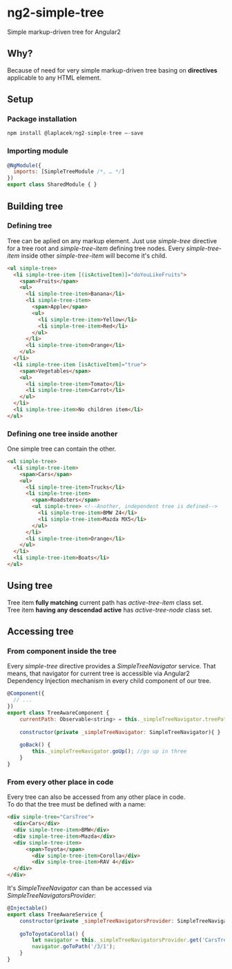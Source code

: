 # ng2-simple-tree
Simple markup-driven tree for Angular2


## Why?
Because of need for very simple markup-driven tree basing on **directives** applicable to any HTML element.




## Setup
### Package installation
```javascript
npm install @laplacek/ng2-simple-tree –-save
```


### Importing module
```javascript
@NgModule({
  imports: [SimpleTreeModule /*, … */]
})
export class SharedModule { }
```



## Building tree

### Defining tree
Tree can be aplied on any markup element. Just use *simple-tree* directive for a tree root and *simple-tree-item* defining tree nodes.
Every *simple-tree-item* inside other *simple-tree-item* will become it's child.

```html
<ul simple-tree>
  <li simple-tree-item [(isActiveItem)]="doYouLikeFruits">
    <span>Fruits</span>
    <ul>
      <li simple-tree-item>Banana</li>
      <li simple-tree-item>
        <span>Apple</span>
        <ul>
          <li simple-tree-item>Yellow</li>
          <li simple-tree-item>Red</li>
        </ul>
      </li>
      <li simple-tree-item>Orange</li>
    </ul>
  </li>
  <li simple-tree-item [isActiveItem]="true">
    <span>Vegetables</span>
    <ul>
      <li simple-tree-item>Tomato</li>
      <li simple-tree-item>Carrot</li>
    </ul>
  </li>
  <li simple-tree-item>No children item</li>
</ul>
```



### Defining one tree inside another
One simple tree can contain the other.

```html
<ul simple-tree>
  <li simple-tree-item>
    <span>Cars</span>
    <ul>
      <li simple-tree-item>Trucks</li>
      <li simple-tree-item>
        <span>Roadsters</span>
        <ul simple-tree> <!--Another, independent tree is defined-->
          <li simple-tree-item>BMW Z4</li>
          <li simple-tree-item>Mazda MX5</li>
        </ul>
      </li>
      <li simple-tree-item>Orange</li>
    </ul>
  </li>
  <li simple-tree-item>Boats</li>
</ul>
```

## Using tree
Tree item **fully matching** current path has *active-tree-item* class set.  
Tree item **having any descendad active** has *active-tree-node* class set.

## Accessing tree

### From component inside the tree
Every *simple-tree* directive provides a *SimpleTreeNavigator* service. That means, that navigator for current tree is accessible via Angular2 Dependency Injection mechanism in every child component of our tree.
```javascript
@Component({
  // ...
})
export class TreeAwareComponent {
    currentPath: Observable<string> = this._simpleTreeNavigator.treePath;  //observable with current path
    
    constructor(private _simpleTreeNavigator: SimpleTreeNavigator){ }
    
    goBack() {
        this._simpleTreeNavigator.goUp(); //go up in three
    }
}
```

### From every other place in code
Every tree can also be accessed from any other place in code.  
To do that the tree must be defined with a name:
```html
<div simple-tree="CarsTree">
  <div>Cars</div>
  <div simple-tree-item>BMW</div>
  <div simple-tree-item>Mazda</div>
  <div simple-tree-item>
      <span>Toyota</span>
        <div simple-tree-item>Corolla</div>
        <div simple-tree-item>RAV 4</div>
  </div>    
</div>
```


It's *SimpleTreeNavigator* can than be accessed via *SimpleTreeNavigatorsProvider*:
```javascript
@Injectable()
export class TreeAwareService {
    constructor(private _simpleTreeNavigatorsProvider: SimpleTreeNavigatorsProvider){ }
    
    goToToyotaCorolla() {
        let navigator = this._simpleTreeNavigatorsProvider.get('CarsTree');
        navigator.goToPath('/3/1');
    }
}
```